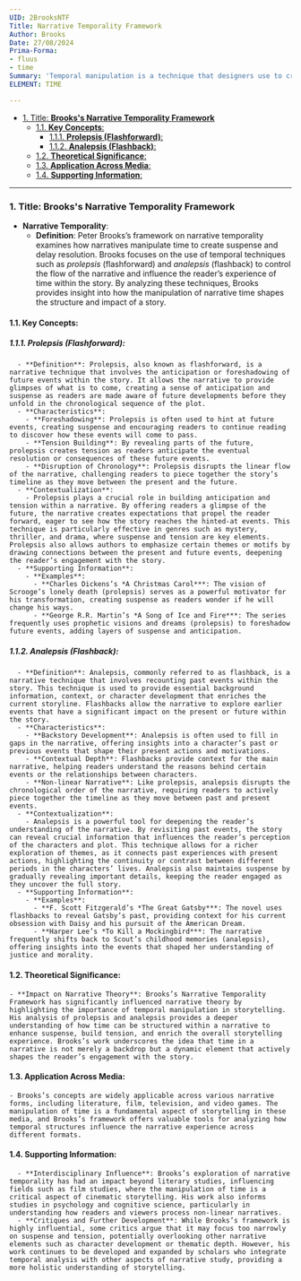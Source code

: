 ```yaml
---
UID: 2BrooksNTF
Title: Narrative Temporality Framework
Author: Brooks
Date: 27/08/2024
Prima-Forma:
- fluus
- time
Summary: 'Temporal manipulation is a technique that designers use to create suspense and delay resolution: analepsis and prolepsis.'
ELEMENT: TIME

---
```


- [1. Title: **Brooks's Narrative Temporality Framework**](#1-title-brookss-narrative-temporality-framework)
  - [1.1. **Key Concepts**:](#11-key-concepts)
    - [1.1.1. **Prolepsis (Flashforward)**:](#111-prolepsis-flashforward)
    - [1.1.2. **Analepsis (Flashback)**:](#112-analepsis-flashback)
  - [1.2. **Theoretical Significance**:](#12-theoretical-significance)
  - [1.3. **Application Across Media**:](#13-application-across-media)
  - [1.4. **Supporting Information**:](#14-supporting-information)



---
### 1. Title: **Brooks's Narrative Temporality Framework**

- **Narrative Temporality**:
  - **Definition**: Peter Brooks’s framework on narrative temporality examines how narratives manipulate time to create suspense and delay resolution. Brooks focuses on the use of temporal techniques such as *prolepsis* (flashforward) and *analepsis* (flashback) to control the flow of the narrative and influence the reader’s experience of time within the story. By analyzing these techniques, Brooks provides insight into how the manipulation of narrative time shapes the structure and impact of a story.

#### 1.1. **Key Concepts**:

##### 1.1.1. **Prolepsis (Flashforward)**:
      - **Definition**: Prolepsis, also known as flashforward, is a narrative technique that involves the anticipation or foreshadowing of future events within the story. It allows the narrative to provide glimpses of what is to come, creating a sense of anticipation and suspense as readers are made aware of future developments before they unfold in the chronological sequence of the plot.
      - **Characteristics**:
        - **Foreshadowing**: Prolepsis is often used to hint at future events, creating suspense and encouraging readers to continue reading to discover how these events will come to pass.
        - **Tension Building**: By revealing parts of the future, prolepsis creates tension as readers anticipate the eventual resolution or consequences of these future events.
        - **Disruption of Chronology**: Prolepsis disrupts the linear flow of the narrative, challenging readers to piece together the story’s timeline as they move between the present and the future.
      - **Contextualization**:
        - Prolepsis plays a crucial role in building anticipation and tension within a narrative. By offering readers a glimpse of the future, the narrative creates expectations that propel the reader forward, eager to see how the story reaches the hinted-at events. This technique is particularly effective in genres such as mystery, thriller, and drama, where suspense and tension are key elements. Prolepsis also allows authors to emphasize certain themes or motifs by drawing connections between the present and future events, deepening the reader’s engagement with the story.
      - **Supporting Information**:
        - **Examples**:
          - **Charles Dickens’s *A Christmas Carol***: The vision of Scrooge’s lonely death (prolepsis) serves as a powerful motivator for his transformation, creating suspense as readers wonder if he will change his ways.
          - **George R.R. Martin’s *A Song of Ice and Fire***: The series frequently uses prophetic visions and dreams (prolepsis) to foreshadow future events, adding layers of suspense and anticipation.

##### 1.1.2. **Analepsis (Flashback)**:
      - **Definition**: Analepsis, commonly referred to as flashback, is a narrative technique that involves recounting past events within the story. This technique is used to provide essential background information, context, or character development that enriches the current storyline. Flashbacks allow the narrative to explore earlier events that have a significant impact on the present or future within the story.
      - **Characteristics**:
        - **Backstory Development**: Analepsis is often used to fill in gaps in the narrative, offering insights into a character’s past or previous events that shape their present actions and motivations.
        - **Contextual Depth**: Flashbacks provide context for the main narrative, helping readers understand the reasons behind certain events or the relationships between characters.
        - **Non-linear Narrative**: Like prolepsis, analepsis disrupts the chronological order of the narrative, requiring readers to actively piece together the timeline as they move between past and present events.
      - **Contextualization**:
        - Analepsis is a powerful tool for deepening the reader’s understanding of the narrative. By revisiting past events, the story can reveal crucial information that influences the reader’s perception of the characters and plot. This technique allows for a richer exploration of themes, as it connects past experiences with present actions, highlighting the continuity or contrast between different periods in the characters’ lives. Analepsis also maintains suspense by gradually revealing important details, keeping the reader engaged as they uncover the full story.
      - **Supporting Information**:
        - **Examples**:
          - **F. Scott Fitzgerald’s *The Great Gatsby***: The novel uses flashbacks to reveal Gatsby’s past, providing context for his current obsession with Daisy and his pursuit of the American Dream.
          - **Harper Lee’s *To Kill a Mockingbird***: The narrative frequently shifts back to Scout’s childhood memories (analepsis), offering insights into the events that shaped her understanding of justice and morality.

####  1.2. **Theoretical Significance**:
    - **Impact on Narrative Theory**: Brooks’s Narrative Temporality Framework has significantly influenced narrative theory by highlighting the importance of temporal manipulation in storytelling. His analysis of prolepsis and analepsis provides a deeper understanding of how time can be structured within a narrative to enhance suspense, build tension, and enrich the overall storytelling experience. Brooks’s work underscores the idea that time in a narrative is not merely a backdrop but a dynamic element that actively shapes the reader’s engagement with the story.
#### 1.3. **Application Across Media**: 
    - Brooks’s concepts are widely applicable across various narrative forms, including literature, film, television, and video games. The manipulation of time is a fundamental aspect of storytelling in these media, and Brooks’s framework offers valuable tools for analyzing how temporal structures influence the narrative experience across different formats.

#### 1.4. **Supporting Information**:
      - **Interdisciplinary Influence**: Brooks’s exploration of narrative temporality has had an impact beyond literary studies, influencing fields such as film studies, where the manipulation of time is a critical aspect of cinematic storytelling. His work also informs studies in psychology and cognitive science, particularly in understanding how readers and viewers process non-linear narratives.
      - **Critiques and Further Development**: While Brooks’s framework is highly influential, some critics argue that it may focus too narrowly on suspense and tension, potentially overlooking other narrative elements such as character development or thematic depth. However, his work continues to be developed and expanded by scholars who integrate temporal analysis with other aspects of narrative study, providing a more holistic understanding of storytelling.